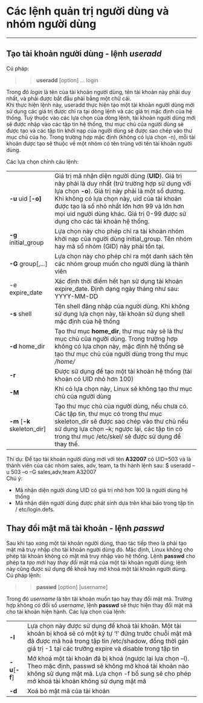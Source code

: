 # Các lệnh quản trị người dùng và nhóm người dùng 
---
## Tạo tài khoản người dùng - lệnh _useradd_
Cú pháp:
>> __useradd__ [option] ... login

Trong đó _login_ là tên của tài khoản người dùng, tên tài khoản này phải duy nhất, và phải được bắt đầu phải bằng một chữ cái.<br>
Khi thực hiện lệnh này, useradd thực hiện tạo một tài khoản người dùng mới sử dụng các giá trị được chỉ ra tại dòng lệnh và các giá trị mặc định của hệ thống. Tuỳ thuộc vào các lựa chọn của dòng lệnh, tài khoản người dùng mới sẽ được nhập vào các tập tin hệ thống, thư mục chủ của người dùng sẽ được tạo và các tập tin khởi nạp của người dùng sẽ được sao chép vào thư mục chủ của họ. Trong trường hợp mặc định (không có lựa chọn -n), mỗi tài khoản được tạo sẽ thuộc về một nhóm có tên trùng với tên tài khoản người dùng.

Các lựa chọn chính cảu lệnh:

||| 
|----------|----|
|__-u__ uid [__-o]__ | Giá trị mã nhận diện người dùng (__UID__). Giá trị này phải là duy nhất (trừ trường hợp sử dụng với lựa chọn __-o__). Giá trị này phải là một số dương. Khi không có lựa chọn này, uid của tài khoản được tạo là số nhỏ nhất lớn hơn 99 và lớn hơn mọi uid người dùng khác. Giá trị 0-99 được sử dụng cho các tài khoản hệ thống.|
|__-g__ initial_group | Lựa chọn này cho phép chỉ ra tài khoản nhóm khởi nạp của người dùng initial_group. Tên nhóm hay mã số nhóm (GID) này phải tồn tại.|
|__-G__ group[,...] |Lựa chọn này cho phép chỉ ra một danh sách tên các nhóm group muốn cho người dùng là thành viên|
|-e expire_date |Xác định thời điểm hết hạn sử dụng tài khoản expire_date. Định dạng ngày tháng như sau: YYYY-MM-DD|
|__-s__ shell| Tên shell đăng nhập của người dùng. Khi không sử dụng lựa chọn này, tài khoản sử dụng shell mặc định của hệ thống |
|__-d__ home_dir |Tạo thư mục __home_dir__, thự mục này sẽ là thư mục chủ của người dùng. Trong trường hợp không có lựa chọn này, mặc định hệ thống sẽ tạo thư mục chủ của người dùng trong thư mục _/home/_ |
|__-r__|Được sử dụng để tạo một tài khoản hệ thống (tài khoản có UID nhỏ hơn 100)|
|__-M__ |Khi có lựa chọn này, Linux sẽ không tạo thư mục chủ của người dùng |
|__-m__ [__-k__ skeleton_dir]|Tạo thư mục chủ của người dùng, nếu chưa có. Các tập tin, thư mục có trong thư mục skeleton_dir sẽ được sao chép vào thư chủ nếu sử dụng lựa chọn –k; ngược lại, các tập tin có trong thư mục /etc/skel/ sẽ được sử dụng để thay thế. |

Thí dụ: Để tạo tài khoản người dùng mới với tên __A32007__ có UID=503 và là thành viên của
các nhóm sales, adv, team, ta thi hành lệnh sau:
$ useradd –u 503 –o –G sales,adv,team A32007<br>
Chú ý:
- Mã nhận diện người dùng UID có giá trị nhỏ hơn 100 là người dùng hệ thống
- Mã nhận diện người dùng được phát sinh dựa trên khai báo trong tập tin /
etc/login.defs.

## Thay đổi mật mã tài khoản - lệnh _passwd_

Sau khi tạo xong một tài khoản người dùng, thao tác tiếp theo là phải tạo mật mã truy nhập cho tài khoản người dùng đó. Mặc định, Linux không cho phép tài khoản không có mật mã truy nhập vào hệ thống. Lệnh __passwd__ cho phép ta _tạo mới_ hay _thay đổi_ mật mã của một tài khoản người dùng; lệnh này cũng được sử dụng để khoá hay mở khoá một tài khoản người dùng.<br>
Cú pháp lệnh:
>> __passwd__ [option] [username]

Trong đó _username_ là tên tài khoản muốn tạo hay thay đổi mật mã. Trường hợp không có
đối số _username_, lệnh __passwd__ sẽ thực hiện thay đổi mật mã cho tài khoản hiện hành.
Các lựa chọn của lệnh:

|||
|---|---|
|__-l__|Lựa chọn này được sử dụng để khoá tài khoản. Một tài khoản bị khoá sẽ có một ký tự ‘!’ đứng trước chuỗi mật mã đã được mã hoá trong tập tin /etc/shadow, đồng thời gán giá trị -1 tại các trường expire và disable trong tập tin|
|__-u__[__-f__]   |Mở khoá một tài khoản đã bị khoá (ngược lại lựa chọn –l). Theo mặc định, passwd sẽ không mở khoá tài khoản nào không sử dụng mật mã. Lựa chọn -f bổ sung sẽ cho phép mở khoá tài khoản không sử dụng mật mã|
|__-d__|Xoá bỏ mật mã của tài khoản|





